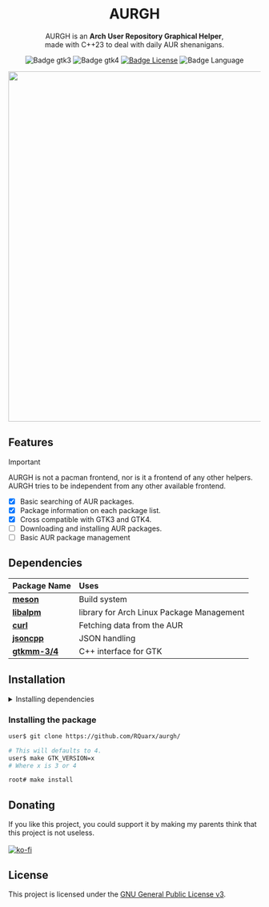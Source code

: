 <div align=center>

# AURGH

AURGH is an **Arch User Repository Graphical Helper**,
<br/>
made with C++23 to deal with daily AUR shenanigans.
<br/>

![Badge gtk3]
![Badge gtk4]
[![Badge License]][License]
![Badge Language]

<img src=https://github.com/user-attachments/assets/c9ad8212-6e43-493f-94d9-ddb37c222c5c width=700></img>

</div>

## Features

>[!IMPORTANT]
>AURGH is not a pacman frontend, nor is it a frontend of any other helpers.
>AURGH tries to be independent from any other available frontend.

- [x] Basic searching of AUR packages.
- [x] Package information on each package list.
- [x] Cross compatible with GTK3 and GTK4.
- [ ] Downloading and installing AUR packages.
- [ ] Basic AUR package management

## Dependencies

| Package Name                                                  | Uses                                      |
|:--------------------------------------------------------------|:------------------------------------------|
| **[meson](https://mesonbuild.com/)**                          | Build system                              |
| **[libalpm](https://man.archlinux.org/man/libalpm.3)**        | library for Arch Linux Package Management |
| **[curl](https://curl.se/)**                                  | Fetching data from the AUR                |
| **[jsoncpp](https://github.com/open-source-parsers/jsoncpp)** | JSON handling                             |
| **[gtkmm-3/4](https://gtkmm.gnome.org/en/)**                  | C++ interface for GTK                     |

## Installation

<details>
<summary>Installing dependencies</summary>

For gtk3 builds
```bash
root# pacman -S - < required-gtk3.txt
```
or for gtk4 builds
```bash
root# pacman -S - < required-gtk4.txt
```

</details>

### Installing the package

```bash
user$ git clone https://github.com/RQuarx/aurgh/

# This will defaults to 4.
user$ make GTK_VERSION=x
# Where x is 3 or 4

root# make install
```

## Donating

If you like this project, you could support it by making my parents think that this project is not useless.
<br>
<br>
[![ko-fi](https://ko-fi.com/img/githubbutton_sm.svg)](https://ko-fi.com/I2I11ERX5G)

## License
This project is licensed under the [GNU General Public License v3](LICENSE).

[License]: LICENSE

[Badge Workflow]: https://github.com/RQuarx/aurgh/actions/workflows/check_build.yml/badge.svg
[Badge gtk3]: https://github.com/RQuarx/aurgh/actions/workflows/gtk3_build.yml/badge.svg
[Badge gtk4]: https://github.com/RQuarx/aurgh/actions/workflows/gtk4_build.yml/badge.svg
[Badge Language]: https://img.shields.io/github/languages/top/RQuarx/aurgh
[Badge License]: https://img.shields.io/github/license/RQuarx/aurgh
